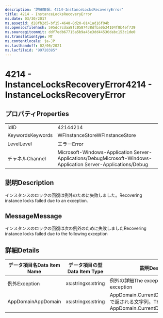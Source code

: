 ```yaml
---
description: '詳細情報: 4214-InstanceLocksRecoveryError'
title: 4214 - InstanceLocksRecoveryError
ms.date: 03/30/2017
ms.assetid: d28fb2d5-bf15-4648-8d20-8141ad16f04b
ms.openlocfilehash: 595dc7cdaa8fc0587438dfba0b34104f8b4ef739
ms.sourcegitcommit: ddf7edb67715a5b9a45e3dd44536dabc153c1de0
ms.translationtype: MT
ms.contentlocale: ja-JP
ms.lasthandoff: 02/06/2021
ms.locfileid: "99720385"
---
```

# <a name="4214---instancelocksrecoveryerror"></a><span data-ttu-id="2362b-103">4214 - InstanceLocksRecoveryError</span><span class="sxs-lookup"><span data-stu-id="2362b-103">4214 - InstanceLocksRecoveryError</span></span>

## <a name="properties"></a><span data-ttu-id="2362b-104">プロパティ</span><span class="sxs-lookup"><span data-stu-id="2362b-104">Properties</span></span>  
  
|||  
|-|-|  
|<span data-ttu-id="2362b-105">id</span><span class="sxs-lookup"><span data-stu-id="2362b-105">ID</span></span>|<span data-ttu-id="2362b-106">4214</span><span class="sxs-lookup"><span data-stu-id="2362b-106">4214</span></span>|  
|<span data-ttu-id="2362b-107">Keywords</span><span class="sxs-lookup"><span data-stu-id="2362b-107">Keywords</span></span>|<span data-ttu-id="2362b-108">WFInstanceStore</span><span class="sxs-lookup"><span data-stu-id="2362b-108">WFInstanceStore</span></span>|  
|<span data-ttu-id="2362b-109">Level</span><span class="sxs-lookup"><span data-stu-id="2362b-109">Level</span></span>|<span data-ttu-id="2362b-110">エラー</span><span class="sxs-lookup"><span data-stu-id="2362b-110">Error</span></span>|  
|<span data-ttu-id="2362b-111">チャネル</span><span class="sxs-lookup"><span data-stu-id="2362b-111">Channel</span></span>|<span data-ttu-id="2362b-112">Microsoft-Windows-Application Server-Applications/Debug</span><span class="sxs-lookup"><span data-stu-id="2362b-112">Microsoft-Windows-Application Server-Applications/Debug</span></span>|  
  
## <a name="description"></a><span data-ttu-id="2362b-113">説明</span><span class="sxs-lookup"><span data-stu-id="2362b-113">Description</span></span>  

 <span data-ttu-id="2362b-114">インスタンスのロックの回復は例外のために失敗しました。</span><span class="sxs-lookup"><span data-stu-id="2362b-114">Recovering instance locks failed due to an exception.</span></span>  
  
## <a name="message"></a><span data-ttu-id="2362b-115">Message</span><span class="sxs-lookup"><span data-stu-id="2362b-115">Message</span></span>  

 <span data-ttu-id="2362b-116">インスタンスのロックの回復は次の例外のために失敗しました</span><span class="sxs-lookup"><span data-stu-id="2362b-116">Recovering instance locks failed due to the following exception</span></span>  
  
## <a name="details"></a><span data-ttu-id="2362b-117">詳細</span><span class="sxs-lookup"><span data-stu-id="2362b-117">Details</span></span>  
  
|<span data-ttu-id="2362b-118">データ項目名</span><span class="sxs-lookup"><span data-stu-id="2362b-118">Data Item Name</span></span>|<span data-ttu-id="2362b-119">データ項目の型</span><span class="sxs-lookup"><span data-stu-id="2362b-119">Data Item Type</span></span>|<span data-ttu-id="2362b-120">説明</span><span class="sxs-lookup"><span data-stu-id="2362b-120">Description</span></span>|  
|--------------------|--------------------|-----------------|  
|<span data-ttu-id="2362b-121">例外</span><span class="sxs-lookup"><span data-stu-id="2362b-121">Exception</span></span>|<span data-ttu-id="2362b-122">xs:string</span><span class="sxs-lookup"><span data-stu-id="2362b-122">xs:string</span></span>|<span data-ttu-id="2362b-123">例外の詳細</span><span class="sxs-lookup"><span data-stu-id="2362b-123">The exception details for the exception</span></span>|  
|<span data-ttu-id="2362b-124">AppDomain</span><span class="sxs-lookup"><span data-stu-id="2362b-124">AppDomain</span></span>|<span data-ttu-id="2362b-125">xs:string</span><span class="sxs-lookup"><span data-stu-id="2362b-125">xs:string</span></span>|<span data-ttu-id="2362b-126">AppDomain.CurrentDomain.FriendlyName で返される文字列。</span><span class="sxs-lookup"><span data-stu-id="2362b-126">The string returned by AppDomain.CurrentDomain.FriendlyName.</span></span>|
